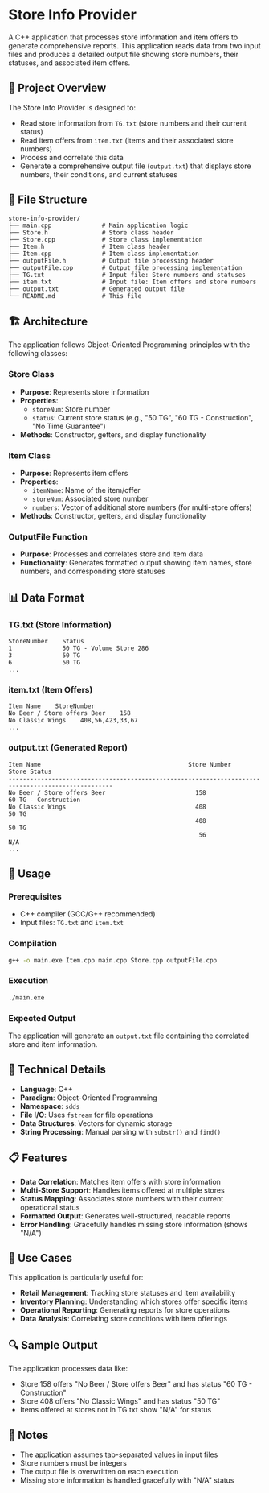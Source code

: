 # Store Info Provider

A C++ application that processes store information and item offers to generate comprehensive reports. This application reads data from two input files and produces a detailed output file showing store numbers, their statuses, and associated item offers.

## 🎯 Project Overview

The Store Info Provider is designed to:
- Read store information from `TG.txt` (store numbers and their current status)
- Read item offers from `item.txt` (items and their associated store numbers)
- Process and correlate this data
- Generate a comprehensive output file (`output.txt`) that displays store numbers, their conditions, and current statuses

## 📁 File Structure

```
store-info-provider/
├── main.cpp              # Main application logic
├── Store.h               # Store class header
├── Store.cpp             # Store class implementation
├── Item.h                # Item class header
├── Item.cpp              # Item class implementation
├── outputFile.h          # Output file processing header
├── outputFile.cpp        # Output file processing implementation
├── TG.txt                # Input file: Store numbers and statuses
├── item.txt              # Input file: Item offers and store numbers
├── output.txt            # Generated output file
└── README.md             # This file
```

## 🏗️ Architecture

The application follows Object-Oriented Programming principles with the following classes:

### Store Class
- **Purpose**: Represents store information
- **Properties**: 
  - `storeNum`: Store number
  - `status`: Current store status (e.g., "50 TG", "60 TG - Construction", "No Time Guarantee")
- **Methods**: Constructor, getters, and display functionality

### Item Class
- **Purpose**: Represents item offers
- **Properties**:
  - `itemName`: Name of the item/offer
  - `storeNum`: Associated store number
  - `numbers`: Vector of additional store numbers (for multi-store offers)
- **Methods**: Constructor, getters, and display functionality

### OutputFile Function
- **Purpose**: Processes and correlates store and item data
- **Functionality**: Generates formatted output showing item names, store numbers, and corresponding store statuses

## 📊 Data Format

### TG.txt (Store Information)
```
StoreNumber    Status
1              50 TG - Volume Store 286
3              50 TG
6              50 TG
...
```

### item.txt (Item Offers)
```
Item Name    StoreNumber
No Beer / Store offers Beer    158
No Classic Wings    408,56,423,33,67
...
```

### output.txt (Generated Report)
```
Item Name                                         Store Number             Store Status
---------------------------------------------------------------------------------------------------
No Beer / Store offers Beer                         158               60 TG - Construction
No Classic Wings                                    408                              50 TG
                                                    408                              50 TG
                                                     56                                N/A
...
```

## 🚀 Usage

### Prerequisites
- C++ compiler (GCC/G++ recommended)
- Input files: `TG.txt` and `item.txt`

### Compilation
```bash
g++ -o main.exe Item.cpp main.cpp Store.cpp outputFile.cpp
```

### Execution
```bash
./main.exe
```

### Expected Output
The application will generate an `output.txt` file containing the correlated store and item information.

## 🔧 Technical Details

- **Language**: C++
- **Paradigm**: Object-Oriented Programming
- **Namespace**: `sdds`
- **File I/O**: Uses `fstream` for file operations
- **Data Structures**: Vectors for dynamic storage
- **String Processing**: Manual parsing with `substr()` and `find()`

## 📋 Features

- **Data Correlation**: Matches item offers with store information
- **Multi-Store Support**: Handles items offered at multiple stores
- **Status Mapping**: Associates store numbers with their current operational status
- **Formatted Output**: Generates well-structured, readable reports
- **Error Handling**: Gracefully handles missing store information (shows "N/A")

## 🎯 Use Cases

This application is particularly useful for:
- **Retail Management**: Tracking store statuses and item availability
- **Inventory Planning**: Understanding which stores offer specific items
- **Operational Reporting**: Generating reports for store operations
- **Data Analysis**: Correlating store conditions with item offerings

## 🔍 Sample Output

The application processes data like:
- Store 158 offers "No Beer / Store offers Beer" and has status "60 TG - Construction"
- Store 408 offers "No Classic Wings" and has status "50 TG"
- Items offered at stores not in TG.txt show "N/A" for status

## 📝 Notes

- The application assumes tab-separated values in input files
- Store numbers must be integers
- The output file is overwritten on each execution
- Missing store information is handled gracefully with "N/A" status
